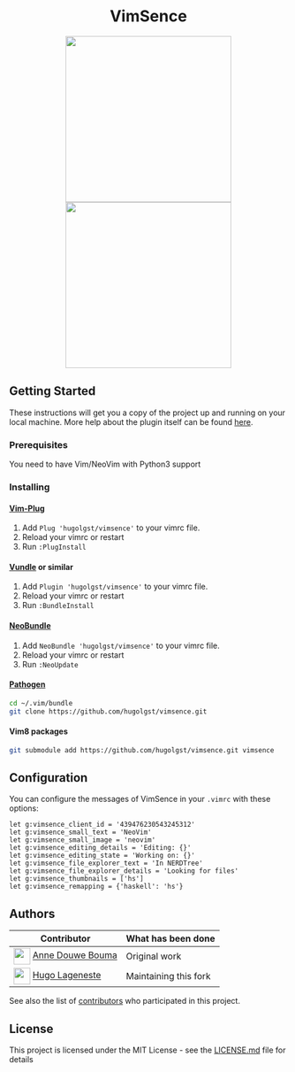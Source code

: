 <p align="center">
  <h1 align="center">VimSence</h1>
</p>

<p align="center">
  <img src="https://i.imgur.com/aL4g3nx.png" width="300">
  <img src="https://i.imgur.com/nrhZj4O.png" width="300">
</p>

## Getting Started
These instructions will get you a copy of the project up and running on your local machine.
More help about the plugin itself can be found [here](doc/vimsence.txt).

### Prerequisites
You need to have Vim/NeoVim with Python3 support

### Installing
#### [Vim-Plug](https://github.com/junegunn/vim-plug)
1. Add `Plug 'hugolgst/vimsence'` to your vimrc file.
2. Reload your vimrc or restart
3. Run `:PlugInstall`

#### [Vundle](https://github.com/VundleVim/Vundle.vim) or similar
1. Add `Plugin 'hugolgst/vimsence'` to your vimrc file.
2. Reload your vimrc or restart
3. Run `:BundleInstall`

#### [NeoBundle](https://github.com/Shougo/neobundle.vim)
1. Add `NeoBundle 'hugolgst/vimsence'` to your vimrc file.
2. Reload your vimrc or restart
3. Run `:NeoUpdate`

#### [Pathogen](https://github.com/tpope/vim-pathogen)
```sh
cd ~/.vim/bundle
git clone https://github.com/hugolgst/vimsence.git
```

#### Vim8 packages
```sh
git submodule add https://github.com/hugolgst/vimsence.git vimsence
```

## Configuration
You can configure the messages of VimSence in your `.vimrc` with these options:
```vim
let g:vimsence_client_id = '439476230543245312'
let g:vimsence_small_text = 'NeoVim'
let g:vimsence_small_image = 'neovim'
let g:vimsence_editing_details = 'Editing: {}'
let g:vimsence_editing_state = 'Working on: {}'
let g:vimsence_file_explorer_text = 'In NERDTree'
let g:vimsence_file_explorer_details = 'Looking for files'
let g:vimsence_thumbnails = ['hs']
let g:vimsence_remapping = {'haskell': 'hs'}
```

## Authors
| Contributor                                                                                                                         | What has been done    |
|-------------------------------------------------------------------------------------------------------------------------------------|-----------------------|
| <img src="https://avatars.githubusercontent.com/anned20" height=30px align=center>   [Anne Douwe Bouma](https://github.com/anned20) | Original work         |
| <img src="https://avatars.githubusercontent.com/hugolgst" height=30px align=center>   [Hugo Lageneste](https://github.com/hugolgst) | Maintaining this fork |

See also the list of [contributors](https://github.com/hugolgst/vimsence/contributors) who participated in this project.

## License
This project is licensed under the MIT License - see the [LICENSE.md](LICENSE.md) file for details
